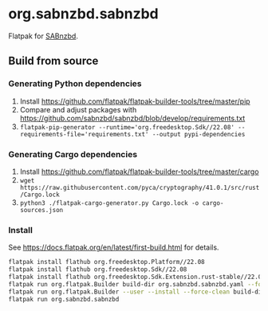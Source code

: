 # org.sabnzbd.sabnzbd

Flatpak for [SABnzbd](https://sabnzbd.org/).

## Build from source

### Generating Python dependencies

1. Install <https://github.com/flatpak/flatpak-builder-tools/tree/master/pip>
2. Compare and adjust packages with <https://github.com/sabnzbd/sabnzbd/blob/develop/requirements.txt>
3. `flatpak-pip-generator --runtime='org.freedesktop.Sdk//22.08' --requirements-file='requirements.txt' --output pypi-dependencies`

### Generating Cargo dependencies

1. Install <https://github.com/flatpak/flatpak-builder-tools/tree/master/cargo>
2. `wget https://raw.githubusercontent.com/pyca/cryptography/41.0.1/src/rust/Cargo.lock`
3. `python3 ./flatpak-cargo-generator.py Cargo.lock -o cargo-sources.json`

### Install

See <https://docs.flatpak.org/en/latest/first-build.html> for details.

```bash
flatpak install flathub org.freedesktop.Platform//22.08
flatpak install flathub org.freedesktop.Sdk//22.08
flatpak install flathub org.freedesktop.Sdk.Extension.rust-stable//22.08
flatpak run org.flatpak.Builder build-dir org.sabnzbd.sabnzbd.yaml --force-clean
flatpak run org.flatpak.Builder --user --install --force-clean build-dir org.sabnzbd.sabnzbd.yaml
flatpak run org.sabnzbd.sabnzbd
```
